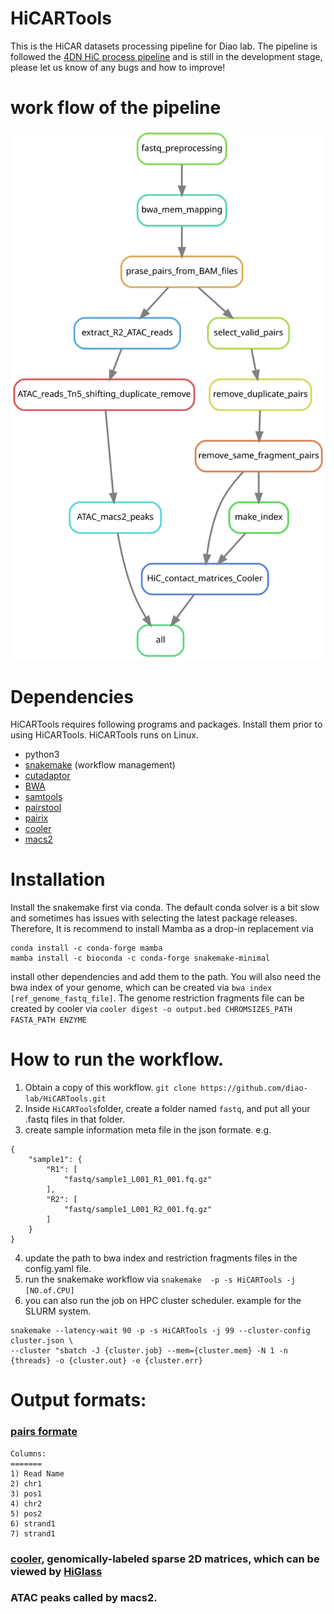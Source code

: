 # HiCARTools
This is the HiCAR datasets processing  pipeline for Diao lab. The pipeline is followed the [4DN HiC process pipeline](https://data.4dnucleome.org/resources/data-analysis/hi_c-processing-pipeline)  and is still in the development stage, please let us know of any bugs and how to improve!

# work flow of the pipeline
![](./workflow.svg)

# Dependencies 
HiCARTools requires following programs and packages. Install them prior to using HiCARTools. HiCARTools runs on Linux.
* python3 
* [snakemake](https://snakemake.readthedocs.io/en/stable/) (workflow management)
* [cutadaptor](https://cutadapt.readthedocs.io/en/stable/)
* [BWA ](http://bio-bwa.sourceforge.net)
* [samtools ](http://www.htslib.org/download/)
* [pairstool](https://pairtools.readthedocs.io/en/latest/installation.html)
* [pairix](https://github.com/4dn-dcic/pairix#installation-for-pairix)
* [cooler](https://github.com/open2c/cooler)
* [macs2](https://github.com/macs3-project/MACS)


# Installation
Install the snakemake first via conda. The default conda solver is a bit slow and sometimes has issues with selecting the latest package releases. Therefore, It is recommend to install Mamba as a drop-in replacement via 
```
conda install -c conda-forge mamba
mamba install -c bioconda -c conda-forge snakemake-minimal 
```
install other dependencies and add them to the path.
You will also need the bwa index of your genome, which can be created via `bwa index [ref_genome_fastq_file]`.
The genome restriction fragments file can be created by cooler via
 `cooler digest -o output.bed CHROMSIZES_PATH FASTA_PATH ENZYME`


# How to run the workflow.
1. Obtain a copy of this workflow. `git clone https://github.com/diao-lab/HiCARTools.git`
2. Inside `HiCARTools`folder, create a folder named `fastq`, and put all your .fastq files in that folder. 
3. create sample information meta file in the json formate.
e.g. 
```
{
    "sample1": {
        "R1": [
            "fastq/sample1_L001_R1_001.fq.gz"
        ],
        "R2": [
            "fastq/sample1_L001_R2_001.fq.gz"
        ]
    }
}
```
4. update the path to bwa index and restriction fragments files in the config.yaml file.
5. run the snakemake workflow via `snakemake  -p -s HiCARTools -j [NO.of.CPU]`
6. you can also run the job on HPC cluster scheduler. example for the SLURM system.
```
snakemake --latency-wait 90 -p -s HiCARTools -j 99 --cluster-config cluster.json \
--cluster "sbatch -J {cluster.job} --mem={cluster.mem} -N 1 -n {threads} -o {cluster.out} -e {cluster.err}
```

# Output formats: 
###  [pairs formate](https://pairtools.readthedocs.io/en/latest/formats.html)
```
Columns: 
=======
1) Read Name 
2) chr1
3) pos1
4) chr2
5) pos2
6) strand1
7) strand1
```
### [cooler](https://cooler.readthedocs.io/en/latest/datamodel.html), genomically-labeled sparse 2D matrices, which can be viewed by [HiGlass](https://docs.higlass.io)
### ATAC peaks called by macs2.



